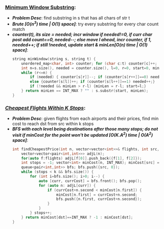 ### [Minimum Window Substring](https://leetcode.com/problems/minimum-window-substring/):
- ***Problem Desc***: find substring in s that has all chars of str t
- ***Brute [O(n<sup>3</sup>) time | O(1) space]***: try every substring for every char count match
- ***counter(t), its size = needed; incr window if needed!=0, if curr char post add count==0, needed--; else move l ahead, incr counter, if 1, needed++; if still !needed, update start & minLen[O(n) time | O(1) space]***:
  ```cpp
  string minWindow(string s, string t) {
      unordered_map<char, int> counter; for (char c:t) counter[c]++;
      int n=s.size(), needed = counter.size(), l=0, r=0, start=0, minLen=INT_MAX;
      while (r<=n) {
          if (needed) { counter[s[r]]--; if (counter[s[r++]]==0) needed--; }
          else {counter[s[l]]++; if (counter[s[l++]]==1) needed++;}
          if (!needed && minLen > r-l) {minLen = r-l; start=l;}
      } return minLen == INT_MAX ? "" : s.substr(start, minLen);
  }
  ```

### ***[Cheapest Flights Within K Stops](https://leetcode.com/problems/cheapest-flights-within-k-stops/)***:
- ***Problem Desc***: given flights from each airports and their prices, find min cost to reach dst from src within k stops
- ***BFS with each level being destinations after those many stops; do not visit if minCost for the point won't be updated [O(K.A<sup>2</sup>) time | O(A<sup>2</sup>) space]***:
  ```cpp
  int findCheapestPrice(int n, vector<vector<int>>& flights, int src, int dst, int k) {
      vector<vector<pair<int,int>>> adjL(n); 
      for(auto f:flights) adjL[f[0]].push_back({f[1], f[2]});
      int stops = -1; vector<int> minCost(n, INT_MAX); minCost[src] = 0;
      queue<pair<int,int>> bfs; bfs.push({src, 0});
      while (stops < k && bfs.size()) {
          for (int i=bfs.size(); i>0; i--) {
              auto [curr, currCost] = bfs.front(); bfs.pop();
              for (auto n: adjL[curr]) {
                  if (currCost+n.second < minCost[n.first]) {
                      minCost[n.first] = currCost+n.second;
                      bfs.push({n.first, currCost+n.second});
                  }
              }
          } stops++;
      } return minCost[dst]==INT_MAX ? -1 : minCost[dst];
  }
  ```
